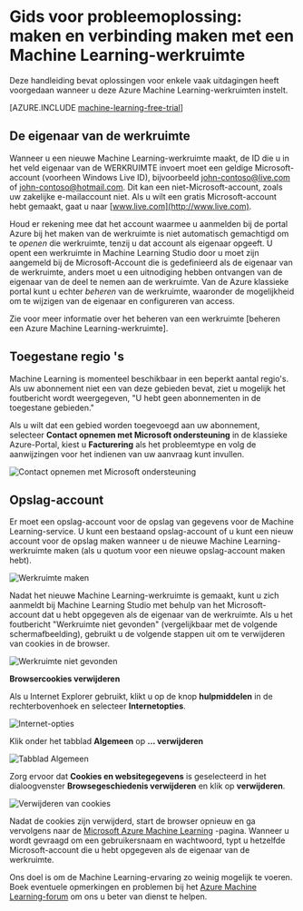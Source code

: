 <properties
    pageTitle="Problemen met: Maken en verbinding maken met een Machine Learning-werkruimte | Microsoft Azure"
    description="Oplossingen voor veelvoorkomende problemen bij het maken en verbinding maken met een Azure Machine Learning-werkruimte"
    services="machine-learning"
    documentationCenter=""
    authors="garyericson"
    manager="jhubbard"
    editor="cgronlun"/>

<tags
    ms.service="machine-learning"
    ms.workload="data-services"
    ms.tgt_pltfrm="na"
    ms.devlang="na"
    ms.topic="article"
    ms.date="09/09/2016"
    ms.author="garye"/>


# <a name="troubleshooting-guide-create-and-connect-to-an-machine-learning-workspace"></a>Gids voor probleemoplossing: maken en verbinding maken met een Machine Learning-werkruimte

Deze handleiding bevat oplossingen voor enkele vaak uitdagingen heeft voorgedaan wanneer u deze Azure Machine Learning-werkruimten instelt.

[AZURE.INCLUDE [machine-learning-free-trial](../../includes/machine-learning-free-trial.md)]

## <a name="workspace-owner"></a>De eigenaar van de werkruimte

Wanneer u een nieuwe Machine Learning-werkruimte maakt, de ID die u in het veld eigenaar van de WERKRUIMTE invoert moet een geldige Microsoft-account (voorheen Windows Live ID), bijvoorbeeld john-contoso@live.com of john-contoso@hotmail.com. Dit kan een niet-Microsoft-account, zoals uw zakelijke e-mailaccount niet. Als u wilt een gratis Microsoft-account hebt gemaakt, gaat u naar [www.live.com](http://www.live.com).

Houd er rekening mee dat het account waarmee u aanmelden bij de portal Azure bij het maken van de werkruimte is niet automatisch gemachtigd om te *openen* die werkruimte, tenzij u dat account als eigenaar opgeeft. U opent een werkruimte in Machine Learning Studio door u moet zijn aangemeld bij de Microsoft-Account die is gedefinieerd als de eigenaar van de werkruimte, anders moet u een uitnodiging hebben ontvangen van de eigenaar van de deel te nemen aan de werkruimte. Van de Azure klassieke portal kunt u echter *beheren* van de werkruimte, waaronder de mogelijkheid om te wijzigen van de eigenaar en configureren van access.

Zie voor meer informatie over het beheren van een werkruimte [beheren een Azure Machine Learning-werkruimte].

[Een werkruimte Azure Machine Learning beheren]: machine-learning-manage-workspace.md

## <a name="allowed-regions"></a>Toegestane regio 's

Machine Learning is momenteel beschikbaar in een beperkt aantal regio's. Als uw abonnement niet een van deze gebieden bevat, ziet u mogelijk het foutbericht wordt weergegeven, "U hebt geen abonnementen in de toegestane gebieden."

Als u wilt dat een gebied worden toegevoegd aan uw abonnement, selecteer **Contact opnemen met Microsoft ondersteuning** in de klassieke Azure-Portal, kiest u **Facturering** als het probleemtype en volg de aanwijzingen voor het indienen van uw aanvraag kunt invullen.

![Contact opnemen met Microsoft ondersteuning][screen1]

## <a name="storage-account"></a>Opslag-account

Er moet een opslag-account voor de opslag van gegevens voor de Machine Learning-service. U kunt een bestaand opslag-account of u kunt een nieuw account voor de opslag maken wanneer u de nieuwe Machine Learning-werkruimte maken (als u quotum voor een nieuwe opslag-account maken hebt).

<!-- These instructions no longer work, but I'm not sure what to replace them with
To see if you can create a new storage account, in the Classic Portal, go to **Settings** and then click **Usage**.
-->

![Werkruimte maken][screen2]

Nadat het nieuwe Machine Learning-werkruimte is gemaakt, kunt u zich aanmeldt bij Machine Learning Studio met behulp van het Microsoft-account dat u hebt opgegeven als de eigenaar van de werkruimte. Als u het foutbericht "Werkruimte niet gevonden" (vergelijkbaar met de volgende schermafbeelding), gebruikt u de volgende stappen uit om te verwijderen van cookies in de browser.

![Werkruimte niet gevonden][screen3]

**Browsercookies verwijderen**

Als u Internet Explorer gebruikt, klikt u op de knop **hulpmiddelen** in de rechterbovenhoek en selecteer **Internetopties**.  

![Internet-opties][screen4]

Klik onder het tabblad **Algemeen** op **... verwijderen**

![Tabblad Algemeen][screen5]

Zorg ervoor dat **Cookies en websitegegevens** is geselecteerd in het dialoogvenster **Browsegeschiedenis verwijderen** en klik op **verwijderen**.

![Verwijderen van cookies][screen6]

Nadat de cookies zijn verwijderd, start de browser opnieuw en ga vervolgens naar de [Microsoft Azure Machine Learning](https://studio.azureml.net) -pagina. Wanneer u wordt gevraagd om een gebruikersnaam en wachtwoord, typt u hetzelfde Microsoft-account die u hebt opgegeven als de eigenaar van de werkruimte.

Ons doel is om de Machine Learning-ervaring zo weinig mogelijk te voeren. Boek eventuele opmerkingen en problemen bij het [Azure Machine Learning-forum](http://social.msdn.microsoft.com/Forums/windowsazure/home?forum=MachineLearning) om ons u beter van dienst te helpen.

[screen1]:media/machine-learning-troubleshooting-creating-ml-workspace/screen1.png
[screen2]:media/machine-learning-troubleshooting-creating-ml-workspace/screen2.png
[screen3]:media/machine-learning-troubleshooting-creating-ml-workspace/screen3.png
[screen4]:media/machine-learning-troubleshooting-creating-ml-workspace/screen4.png
[screen5]:media/machine-learning-troubleshooting-creating-ml-workspace/screen5.png
[screen6]:media/machine-learning-troubleshooting-creating-ml-workspace/screen6.png
